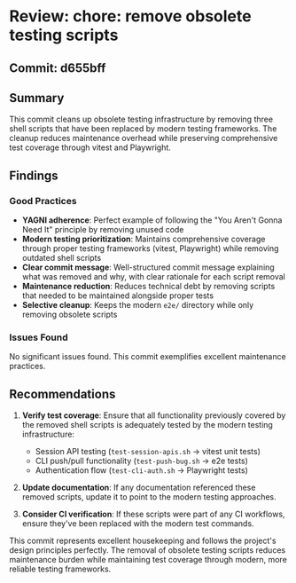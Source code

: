 # Review: chore: remove obsolete testing scripts

## Commit: d655bff

## Summary

This commit cleans up obsolete testing infrastructure by removing three shell scripts that have been replaced by modern testing frameworks. The cleanup reduces maintenance overhead while preserving comprehensive test coverage through vitest and Playwright.

## Findings

### Good Practices

- **YAGNI adherence**: Perfect example of following the "You Aren't Gonna Need It" principle by removing unused code
- **Modern testing prioritization**: Maintains comprehensive coverage through proper testing frameworks (vitest, Playwright) while removing outdated shell scripts
- **Clear commit message**: Well-structured commit message explaining what was removed and why, with clear rationale for each script removal
- **Maintenance reduction**: Reduces technical debt by removing scripts that needed to be maintained alongside proper tests
- **Selective cleanup**: Keeps the modern `e2e/` directory while only removing obsolete scripts

### Issues Found

No significant issues found. This commit exemplifies excellent maintenance practices.

## Recommendations

1. **Verify test coverage**: Ensure that all functionality previously covered by the removed shell scripts is adequately tested by the modern testing infrastructure:
   - Session API testing (`test-session-apis.sh` → vitest unit tests)
   - CLI push/pull functionality (`test-push-bug.sh` → e2e tests)
   - Authentication flow (`test-cli-auth.sh` → Playwright tests)

2. **Update documentation**: If any documentation referenced these removed scripts, update it to point to the modern testing approaches.

3. **Consider CI verification**: If these scripts were part of any CI workflows, ensure they've been replaced with the modern test commands.

This commit represents excellent housekeeping and follows the project's design principles perfectly. The removal of obsolete testing scripts reduces maintenance burden while maintaining test coverage through modern, more reliable testing frameworks.